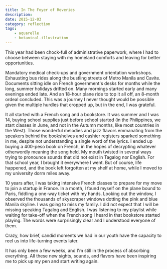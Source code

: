 ```yaml
---
title: In The Foyer of Reveries
description: 
date: 2015-12-03
category: reflection
tags:
    - aquarelle
    - botanical-illustration
---
```


This year had been chock-full of administrative paperwork, where I had to choose between staying with my homeland comforts and leaving for better opportunities.

Mandatory medical check-ups and government orientation workshops. Exhausting bus rides along the bustling streets of Metro Manila and Cavite. Documents sitting idle on French government's desks for months while the long, summer holidays drifted on. Many mornings started early and many evenings ended late. And an 18-hour plane ride to top it all off, an 8-month ordeal concluded. This was a journey I never thought would be possible given the multiple hurdles that cropped up, but in the end, I was grateful.

It all started with a French song and a bookstore. It was summer and I was 14, buying school supplies just before school started (in the Philippines, we start classes in June, and not in the Autumn months, like most countries in the West). Those wonderful melodies and jazz flavors emmanating from the speakers behind the bookshelves and cashier registers sparked something in me, despite not understanding a single word of the lyrics. I ended up buying a 400-peso book on French, in the hopes of decrypting whatever otherwordly meaning the song held. My mouth twisted in several ways trying to pronounce sounds that did not exist in Tagalog nor English. For that school year, I brought it everywhere I went. But of course, life happened, and the book left forgotten at my shelf at home, while I moved to my university dorm miles away.

10 years after, I was taking intensive French classes to prepare for my move to join a startup in France. In a month, I found myself on the plane bound to Paris, fiddling a one-way ticket with my hands. Looking out the window, I observed the thousands of skyscraper windows dotting the pink and blue Manila skyline. I was going to miss my family. I did not expect that I will be missing speaking Tagalog and English. I was listening to my playlist while waiting for take-off when the French song I heard in that bookstore started playing. The words were surprisingly clear and I understood everyone of them.

Crazy, how brief, candid moments we had in our youth have the capacity to reel us into life-turning events later.

It has only been a few weeks, and I'm still in the process of absorbing everything. All these new sights, sounds, and flavors have been inspiring me to pick up my pen and start writing again.